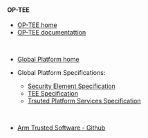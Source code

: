 #### OP-TEE

- [OP-TEE home](https://www.op-tee.org/)
- [OP-TEE documentattion](https://optee.readthedocs.io/en/latest/)

</br>

- [Global Platform home](https://globalplatform.org/)

- Global Platform Specifications:

    - [Security Element Specification](https://globalplatform.org/specs-library/?filter-committee=se)
    - [TEE Specification](https://globalplatform.org/specs-library/?filter-committee=tee)
    - [Trsuted Platform Services Specification](https://globalplatform.org/specs-library/?filter-committee=tps)

</br>


- [Arm Trusted Software - Github](https://github.com/ARM-software/arm-trusted-firmware)



